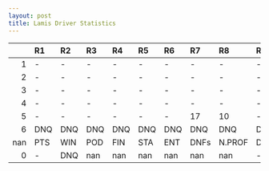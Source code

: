 ```yaml
---
layout: post 
title: Lamis Driver Statistics
--- 
```


|     | R1   | R2   | R3   | R4   | R5   | R6   | R7   | R8     | R9   | R10   | R11   | R12   | Points   | Pos   |
|----:|:-----|:-----|:-----|:-----|:-----|:-----|:-----|:-------|:-----|:------|:------|:------|:---------|:------|
|   1 | -    | -    | -    | -    | -    | -    | -    | -      | -    | -     | -     | -     | nan      | nan   |
|   2 | -    | -    | -    | -    | -    | -    | -    | -      | -    | -     | -     | -     | 43.0     | 12.0  |
|   3 | -    | -    | -    | -    | -    | -    | -    | -      | -    | -     | -     | -     | 16.0     | 17.0  |
|   4 | -    | -    | -    | -    | -    | -    | -    | -      | -    | -     | -     | -     | 6.0      | 22.0  |
|   5 | -    | -    | -    | -    | -    | -    | 17   | 10     | -    | DNF   | -     | -     | 7.0      | 21.0  |
|   6 | DNQ  | DNQ  | DNQ  | DNQ  | DNQ  | DNQ  | DNQ  | DNQ    | DNQ  | -     | -     | -     | 2.0      | 28.0  |
| nan | PTS  | WIN  | POD  | FIN  | STA  | ENT  | DNFs | N.PROF | DNQ  | %FIN  | PPR   | BST   | CHA      | RNK   |
|   0 | -    | DNQ  | nan  | nan  | nan  | nan  | nan  | nan    | -    | -     | -     | -     | -        | -     |